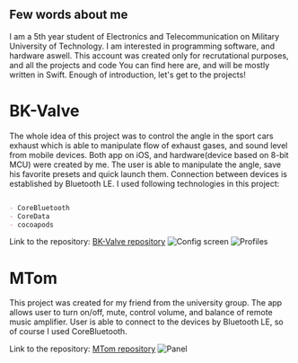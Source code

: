 ## Few words about me

I am a 5th year student of Electronics and Telecommunication on Military University of Technology. I am interested in programming software, and hardware aswell. This account was created only for recrutational purposes, and all the projects and code You can find here are, and will be mostly written in Swift. Enough of introduction, let's get to the projects!

# BK-Valve

The whole idea of this project was to control the angle in the sport cars exhaust which is able to manipulate flow of exhaust gases, and sound level from mobile devices. Both app on iOS, and hardware(device based on 8-bit MCU) were created by me. The user is able to manipulate the angle, save his favorite presets and quick launch them. Connection between devices is established by Bluetooth LE. I used following technologies in this project:

```markdown

- CoreBluetooth
- CoreData
- cocoapods

```
Link to the repository: 
[BK-Valve repository](https://github.com/PeterSmithski/BK-Valve)
![Config screen](https://i.ibb.co/GvqMh0g/image1-iphone8spacegrey-portrait.png)
![Profiles](https://i.ibb.co/HrhWB5s/image2-iphone8spacegrey-portrait.png)

# MTom
This project was created for my friend from the university group. The app allows user to turn on/off, mute, control volume, and balance of remote music amplifier. User is able to connect to the devices by Bluetooth LE, so of course I used CoreBluetooth.

Link to the repository: 
[MTom repository](https://github.com/PeterSmithski/MTom)
![Panel](https://i.ibb.co/HxfxFmd/MTom-Mockup.png)

